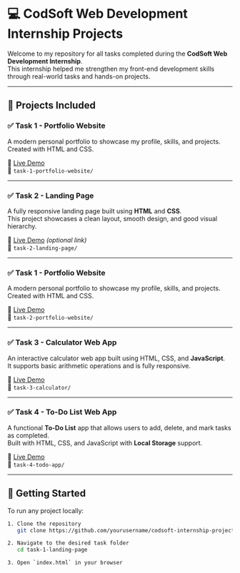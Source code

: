 # 💻 CodSoft Web Development Internship Projects

Welcome to my repository for all tasks completed during the **CodSoft Web Development Internship**.  
This internship helped me strengthen my front-end development skills through real-world tasks and hands-on projects.

---

## 📁 Projects Included


### ✅ Task 1 - Portfolio Website
A modern personal portfolio to showcase my profile, skills, and projects.  
Created with HTML and CSS.

🔗 [Live Demo](#)  
📂 `task-1-portfolio-website/`

---
### ✅ Task 2 - Landing Page
A fully responsive landing page built using **HTML** and **CSS**.  
This project showcases a clean layout, smooth design, and good visual hierarchy.

🔗 [Live Demo](#) *(optional link)*  
📂 `task-2-landing-page/`

---

### ✅ Task 1 - Portfolio Website
A modern personal portfolio to showcase my profile, skills, and projects.  
Created with HTML and CSS.

🔗 [Live Demo](#)  
📂 `task-2-portfolio-website/`

---

### ✅ Task 3 - Calculator Web App
An interactive calculator web app built using HTML, CSS, and **JavaScript**.  
It supports basic arithmetic operations and is fully responsive.

🔗 [Live Demo](#)  
📂 `task-3-calculator/`

---

### ✅ Task 4 - To-Do List Web App
A functional **To-Do List** app that allows users to add, delete, and mark tasks as completed.  
Built with HTML, CSS, and JavaScript with **Local Storage** support.

🔗 [Live Demo](#)  
📂 `task-4-todo-app/`

---

## 🚀 Getting Started

To run any project locally:

```bash
1. Clone the repository
   git clone https://github.com/yourusername/codsoft-internship-projects.git

2. Navigate to the desired task folder
   cd task-1-landing-page

3. Open `index.html` in your browser
